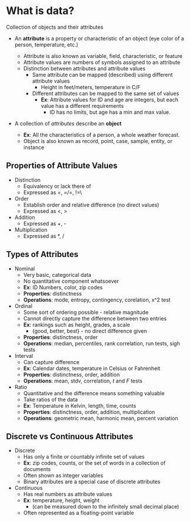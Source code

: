 # What is data?

Collection of objects and their attributes

- An **attribute** is a property or characteristic of an object (eye color of a person, temperature, etc.)

  - Attribute is also known as variable, field, characteristic, or feature
  - Attribute values are numbers of symbols assigned to an attribute
  - Distinction between attributes and attribute values
    - Same attribute can be mapped (described) using different attribute values
      - Height in feet/meters, temperature in C/F
    - Different attributes can be mapped to the same set of values
      - **Ex**: Attribute values for ID and age are integers, but each value has a different requirements
        - ID has no limits, but age has a min and max value.

- A collection of *attributes* describe an **object**
  - **Ex**: All the characteristics of a person, a whole weather forecast.
  - Object is also known as record, point, case, sample, entity, or instance

## Properties of Attribute Values

- Distinction
  - Equivalency or lack there of
  - Expressed as =, =/=, !=\
- Order
  - Establish order and relative difference (no direct values)
  - Expressed as <, >
- Addition
  - Expressed as +, -
- Multiplication
  - Expressed as *, /

## Types of Attributes

- Nominal
  - Very basic, categorical data
  - No quantitative component whatsoever
  - **Ex**: ID Numbers, color, zip codes
  - **Properties**: distinctness
  - **Operations**: mode, entropy, contingency, corelation, x^2 test
- Ordinal
  - Some sort of ordering possible - relative magnitude
  - Cannot directly capture the difference between two entries
  - **Ex**: rankings such as height, grades, a scale
    - {good, better, best} - no direct difference given
  - **Properties**: distinctness, order
  - **Operations**: median, percentiles, rank correlation, run tests, sigh tests
- Interval
  - Can capture difference
  - **Ex**: Calendar dates, temperature in Celsius or Fahrenheit
  - **Properties**: distinctness, order, addition
  - **Operations**: mean, stdv, correlation, *t* and *F* tests
- Ratio
  - Quantitative and the difference means something valuable
  - Take ratios of the data
  - **Ex**: Temperature in Kelvin, length, time, counts
  - **Properties**: distinctness, order, addition, multiplication
  - **Operations**: geometric mean, harmonic mean, percent variation

## Discrete vs Continuous Attributes

- Discrete
  - Has only a finite or countably infinite set of values
  - **Ex**: zip codes, counts, or the set of words in a collection of documents
  - Often shown as integer variables
  - Binary attributes are a special case of discrete attributes
- Continuous
  - Has real numbers as attribute values
  - **Ex**: temperature, height, weight
    - (can be measured down to the infinitely small decimal place)
  - Often represented as a floating-point variable
